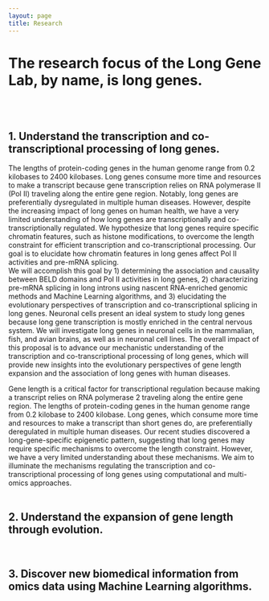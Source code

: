 ```yaml
---
layout: page
title: Research 
---
```


# The research focus of the Long Gene Lab, by name, is long genes.
 <br>
 <br>
 
## 1. Understand the transcription and co-transcriptional processing of long genes.<br>
The lengths of protein-coding genes in the human genome range from 0.2 kilobases to 2400 kilobases. Long genes consume more time and resources to make a transcript because gene transcription relies on RNA polymerase II (Pol II) traveling along the entire gene region. Notably, long genes are preferentially dysregulated in multiple human diseases. However, despite the increasing impact of long genes on human health, we have a very limited understanding of how long genes are transcriptionally and co-transcriptionally regulated. We hypothesize that long genes require specific chromatin features, such as histone modifications, to overcome the length constraint for efficient transcription and co-transcriptional processing. Our goal is to elucidate how chromatin features in long genes affect Pol II activities and pre-mRNA splicing. 
<br>
We will accomplish this goal by 1) determining the association and causality between BELD domains and Pol II activities in long genes, 2) characterizing pre-mRNA splicing in long introns using nascent RNA-enriched genomic methods and Machine Learning algorithms, and 3) elucidating the evolutionary perspectives of transcription and co-transcriptional splicing in long genes. Neuronal cells present an ideal system to study long genes because long gene transcription is mostly enriched in the central nervous system. We will investigate long genes in neuronal cells in the mammalian, fish, and avian brains, as well as in neuronal cell lines. The overall impact of this proposal is to advance our mechanistic understanding of the transcription and co-transcriptional processing of long genes, which will provide new insights into the evolutionary perspectives of gene length expansion and the association of long genes with human diseases.


Gene length is a critical factor for transcriptional regulation because making a transcript relies on RNA polymerase 2 traveling along the entire gene region. The lengths of protein-coding genes in the human genome range from 0.2 kilobase to 2400 kilobase. Long genes, which consume more time and resources to make a transcript than short genes do, are preferentially deregulated in multiple human diseases. Our recent studies discovered a long-gene-specific epigenetic pattern, suggesting that long genes may require specific mechanisms to overcome the length constraint. However, we have a very limited understanding about these mechanisms. We aim to illuminate the mechanisms regulating the transcription and co-transcriptional processing of long genes using computational and multi-omics approaches.<br>
 <br>
 

## 2. Understand the expansion of gene length through evolution. 
 <br>
 

## 3. Discover new biomedical information from omics data using Machine Learning algorithms.
 <br>

